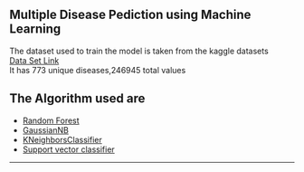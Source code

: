 <h2> Multiple Disease Pediction using Machine Learning </h2>
The dataset used to train the model is taken from the kaggle datasets<br>
<a href = "https://www.kaggle.com/datasets/dhivyeshrk/diseases-and-symptoms-dataset"> Data Set Link</a><br>
It has 773 unique diseases,246945 total values
<h2>The Algorithm used are</h2>
 <ul>
  <li><a href ="https://www.ibm.com/topics/random-forest">Random Forest </a></li>
  <li><a href = "https://scikit-learn.org/stable/modules/generated/sklearn.naive_bayes.GaussianNB.html">GaussianNB</a></li>
  <li><a href = "https://www.ibm.com/topics/knn"> KNeighborsClassifier</a></li>
  <li><a href ="https://www.geeksforgeeks.org/support-vector-machine-algorithm/" >Support vector classifier </a></li>
</ul>

-------------------------------------------------------------------------------------------------------------------------